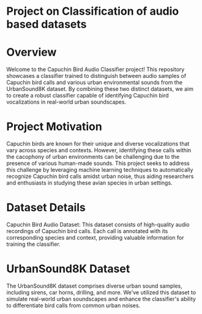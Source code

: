 # Project on Classification of audio based datasets

# Overview

Welcome to the Capuchin Bird Audio Classifier project! This repository showcases a classifier trained to distinguish between audio samples of Capuchin bird calls and various urban environmental sounds from the UrbanSound8K dataset. By combining these two distinct datasets, we aim to create a robust classifier capable of identifying Capuchin bird vocalizations in real-world urban soundscapes.

# Project Motivation

Capuchin birds are known for their unique and diverse vocalizations that vary across species and contexts. However, identifying these calls within the cacophony of urban environments can be challenging due to the presence of various human-made sounds. This project seeks to address this challenge by leveraging machine learning techniques to automatically recognize Capuchin bird calls amidst urban noise, thus aiding researchers and enthusiasts in studying these avian species in urban settings.

# Dataset Details

Capuchin Bird Audio Dataset: This dataset consists of high-quality audio recordings of Capuchin bird calls. Each call is annotated with its corresponding species and context, providing valuable information for training the classifier.

# UrbanSound8K Dataset

The UrbanSound8K dataset comprises diverse urban sound samples, including sirens, car horns, drilling, and more. We've utilized this dataset to simulate real-world urban soundscapes and enhance the classifier's ability to differentiate bird calls from common urban noises.
